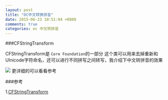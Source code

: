 ```yaml
---
layout: post
title: "OC中文转换拼音"
date: 2015-06-23 10:51:04 +0800
comments: true
categories: oc 中文转拼音
---
```

###CFStringTransform 

CFStringTransform是 `Core Foundation`的一部分 这个类可以用来去掉重新和UInicode字符命名，还可以进行不同拼写之间转写，我介绍下中文转拼音的效果

![](http://images2015.cnblogs.com/blog/772619/201606/772619-20160616140155026-841665584.png)
更详细的可以看看参考

###参考

1.[CFString​Transform](http://nshipster.com/cfstringtransform/)